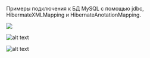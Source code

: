 Примеры подключения к БД MySQL c  помощью jdbc, HibermateXMLMapping и HibernateAnotationMapping.

![](https://github.com/yk192/JDBC-Hibernate/Снимок.PNG)

![alt text](http://files.d-lan.dp.ua/download?file=c4778bc5cddcf55c2c76b0d700c14bdb)


![alt text](github.com/yk192/JDBC-Hibernate/Снимок.PNG)
